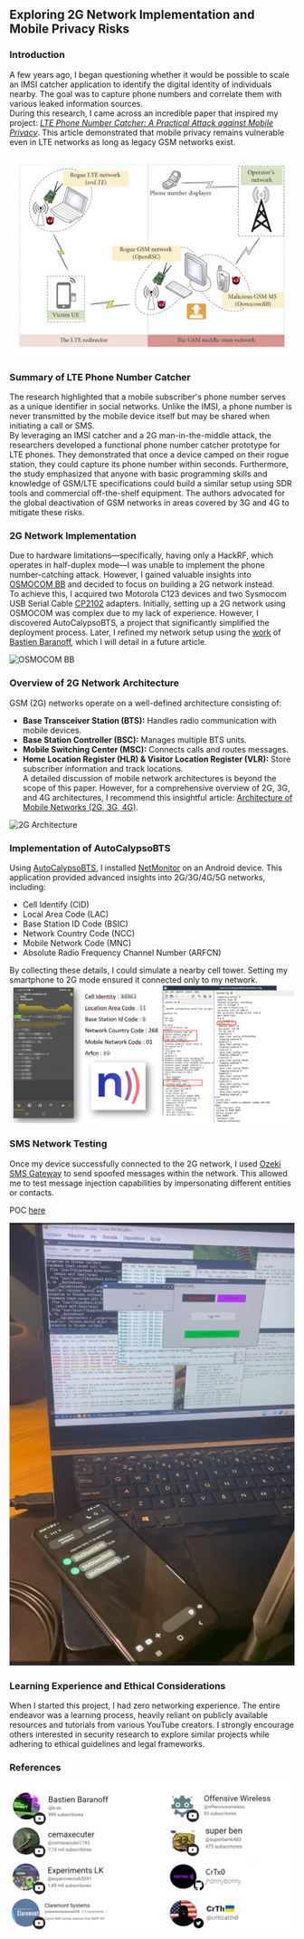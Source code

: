 ## Exploring 2G Network Implementation and Mobile Privacy Risks

### Introduction  
A few years ago, I began questioning whether it would be possible to scale an IMSI catcher application to identify the digital identity of individuals nearby. The goal was to capture phone numbers and correlate them with various leaked information sources.  
During this research, I came across an incredible paper that inspired my project: [*LTE Phone Number Catcher: A Practical Attack against Mobile Privacy*](https://onlinelibrary.wiley.com/doi/10.1155/2019/7425235). This article demonstrated that mobile privacy remains vulnerable even in LTE networks as long as legacy GSM networks exist.

![LTE phone number catcher model.](DATA/LTE_phonecatcher.jpg)

### Summary of LTE Phone Number Catcher  
The research highlighted that a mobile subscriber's phone number serves as a unique identifier in social networks. Unlike the IMSI, a phone number is never transmitted by the mobile device itself but may be shared when initiating a call or SMS.  
By leveraging an IMSI catcher and a 2G man-in-the-middle attack, the researchers developed a functional phone number catcher prototype for LTE phones. They demonstrated that once a device camped on their rogue station, they could capture its phone number within seconds. Furthermore, the study emphasized that anyone with basic programming skills and knowledge of GSM/LTE specifications could build a similar setup using SDR tools and commercial off-the-shelf equipment. The authors advocated for the global deactivation of GSM networks in areas covered by 3G and 4G to mitigate these risks.

### 2G Network Implementation  
Due to hardware limitations—specifically, having only a HackRF, which operates in half-duplex mode—I was unable to implement the phone number-catching attack. However, I gained valuable insights into [OSMOCOM BB](https://osmocom.org/projects/baseband) and decided to focus on building a 2G network instead.  
To achieve this, I acquired two Motorola C123 devices and two Sysmocom USB Serial Cable [CP2102](https://shop.sysmocom.de/Sysmocom-USB-serial-cable-CP2102-with-2.5mm-stereo-jack/cp2102-25) adapters. Initially, setting up a 2G network using OSMOCOM was complex due to my lack of experience. However, I discovered AutoCalypsoBTS, a project that significantly simplified the deployment process. Later, I refined my network setup using the [work](https://pl4y.readthedocs.io/en/latest/) of [Bastien Baranoff](https://github.com/bbaranoff), which I will detail in a future article.

![OSMOCOM BB](DATA/IMG_9993_-_Cópia.jpg)

### Overview of 2G Network Architecture  
GSM (2G) networks operate on a well-defined architecture consisting of:  
- **Base Transceiver Station (BTS):** Handles radio communication with mobile devices.  
- **Base Station Controller (BSC):** Manages multiple BTS units.  
- **Mobile Switching Center (MSC):** Connects calls and routes messages.  
- **Home Location Register (HLR) & Visitor Location Register (VLR):** Store subscriber information and track locations.  
A detailed discussion of mobile network architectures is beyond the scope of this paper. However, for a comprehensive overview of 2G, 3G, and 4G architectures, I recommend this insightful article: [Architecture of Mobile Networks (2G, 3G, 4G)](https://www.linkedin.com/pulse/architecture-mobile-networks-2g-3g-4g-ilyes-amokrane-lezzoum-tyofe/).

![2G Architecture](https://media.licdn.com/dms/image/v2/D4E12AQERuLPQunWvRA/article-inline_image-shrink_1500_2232/article-inline_image-shrink_1500_2232/0/1697831604227?e=1747872000&v=beta&t=E1JllcJ6cWRaM29Jkg-4Gqjfe4hGrLOXA7vS83JI5YI)

### Implementation of AutoCalypsoBTS  
Using [AutoCalypsoBTS](https://github.com/jhonnybonny/AutoCalypsoBTS), I installed [NetMonitor](https://play.google.com/store/apps/details?id=com.parizene.netmonitor) on an Android device. This application provided advanced insights into 2G/3G/4G/5G networks, including:  
- Cell Identify (CID)  
- Local Area Code (LAC)  
- Base Station ID Code (BSIC)  
- Network Country Code (NCC)  
- Mobile Network Code (MNC)  
- Absolute Radio Frequency Channel Number (ARFCN)  

By collecting these details, I could simulate a nearby cell tower. Setting my smartphone to 2G mode ensured it connected only to my network.
![Network Setup](DATA/2025-03-20_15-16.io.png)


### SMS Network Testing  
Once my device successfully connected to the 2G network, I used [Ozeki SMS Gateway](https://ozeki.hu/) to send spoofed messages within the network. This allowed me to test message injection capabilities by impersonating different entities or contacts.

POC [here](https://youtube.com/shorts/79TxvL925-o?si=1KFk9urKHfrElaAt) 

[![Video POC](DATA/2025-03-20_16-09.io.png)](https://youtube.com/shorts/79TxvL925-o?si=1KFk9urKHfrElaAt)



### Learning Experience and Ethical Considerations  
When I started this project, I had zero networking experience. The entire endeavor was a learning process, heavily reliant on publicly available resources and tutorials from various YouTube creators. I strongly encourage others interested in security research to explore similar projects while adhering to ethical guidelines and legal frameworks.

### References  
![Some References](DATA/2025-03-20_15-14.png)
